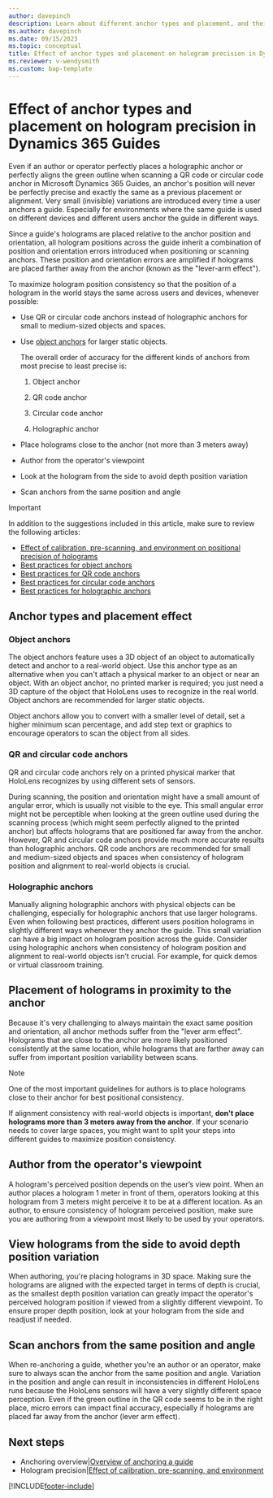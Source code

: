 ```yaml
---
author: davepinch
description: Learn about different anchor types and placement, and their effect on hologram precision in Dynamics 365 Guides. 
ms.author: davepinch
ms.date: 09/15/2023
ms.topic: conceptual
title: Effect of anchor types and placement on hologram precision in Dynamics 365 Guides
ms.reviewer: v-wendysmith
ms.custom: bap-template
---
```


# Effect of anchor types and placement on hologram precision in Dynamics 365 Guides

Even if an author or operator perfectly places a holographic anchor or perfectly aligns the green outline when scanning a QR code or circular code anchor in Microsoft Dynamics 365 Guides, an anchor's position will never be perfectly precise and exactly the same as a previous placement or alignment. Very small (invisible) variations are introduced every time a user anchors a guide. Especially for environments where the same guide is used on different devices and different users anchor the guide in different ways.

Since a guide's holograms are placed relative to the anchor position and orientation, all hologram positions across the guide inherit a combination of position and orientation errors introduced when positioning or scanning anchors. These position and orientation errors are amplified if holograms are placed farther away from the anchor (known as the "lever-arm effect").

To maximize hologram position consistency so that the position of a hologram in the world stays the same across users and devices, whenever possible:

- Use QR or circular code anchors instead of holographic anchors for small to medium-sized objects and spaces.

- Use [object anchors](pc-app-anchor-object.md) for larger static objects.

    The overall order of accuracy for the different kinds of anchors from most precise to least precise is:

    1. Object anchor

    1. QR code anchor

    1. Circular code anchor

    1. Holographic anchor

- Place holograms close to the anchor (not more than 3 meters away)

- Author from the operator's viewpoint

- Look at the hologram from the side to avoid depth position variation

- Scan anchors from the same position and angle

> [!IMPORTANT]
> In addition to the suggestions included in this article, make sure to review the following articles:
>
> - [Effect of calibration, pre-scanning, and environment on positional precision of holograms](pc-app-anchor-improve-hologram-precision.md)
> - [Best practices for object anchors](pc-app-anchor-object-best-practices.md)
> - [Best practices for QR code anchors](pc-app-anchor-qr-best-practices.md)
> - [Best practices for circular code anchors](pc-app-anchor-circular-best-practices.md)
> - [Best practices for holographic anchors](pc-app-anchor-holographic-best-practices.md)

## Anchor types and placement effect

### Object anchors

The object anchors feature uses a 3D object of an object to automatically detect and anchor to a real-world object. Use this anchor type as an alternative when you can't attach a physical marker to an object or near an object. With an object anchor, no printed marker is required; you just need a 3D capture of the object that HoloLens uses to recognize in the real world. Object anchors are recommended for larger static objects.

Object anchors allow you to convert with a smaller level of detail, set a higher minimum scan percentage, and add step text or graphics to encourage operators to scan the object from all sides.

### QR and circular code anchors

QR and circular code anchors rely on a printed physical marker that HoloLens recognizes by using different sets of sensors.

During scanning, the position and orientation might have a small amount of angular error, which is usually not visible to the eye. This small angular error might not be perceptible when looking at the green outline used during the scanning process (which might seem perfectly aligned to the printed anchor) but affects holograms that are positioned far away from the anchor. However, QR and circular code anchors provide much more accurate results than holographic anchors. QR code anchors are recommended for small and medium-sized objects and spaces when consistency of hologram position and alignment to real-world objects is crucial.

### Holographic anchors

Manually aligning holographic anchors with physical objects can be challenging, especially for holographic anchors that use larger holograms. Even when following best practices, different users position holograms in slightly different ways whenever they anchor the guide. This small variation can have a big impact on hologram position across the guide. Consider using holographic anchors when consistency of hologram position and alignment to real-world objects isn’t crucial. For example, for quick demos or virtual classroom training.

## Placement of holograms in proximity to the anchor

Because it's very challenging to always maintain the exact same position and orientation, all anchor methods suffer from the "lever arm effect". Holograms that are close to the anchor are more likely positioned consistently at the same location, while holograms that are farther away can suffer from important position variability between scans.

> [!NOTE]
> One of the most important guidelines for authors is to place holograms close to their anchor for best positional consistency.

If alignment consistency with real-world objects is important, **don't place holograms more than 3 meters away from the anchor**. If your scenario needs to cover large spaces, you might want to split your steps into different guides to maximize position consistency.

## Author from the operator's viewpoint

A hologram's perceived position depends on the user’s view point. When an author places a hologram 1 meter in front of them, operators looking at this hologram from 3 meters might perceive it to be at a different location. As an author, to ensure consistency of hologram perceived position, make sure you are authoring from a viewpoint most likely to be used by your operators. 

## View holograms from the side to avoid depth position variation

When authoring, you're placing holograms in 3D space. Making sure the holograms are aligned with the expected target in terms of depth is crucial, as the smallest depth position variation can greatly impact the operator's perceived hologram position if viewed from a slightly different viewpoint. To ensure proper depth position, look at your hologram from the side and readjust if needed.  

## Scan anchors from the same position and angle

When re-anchoring a guide, whether you're an author or an operator, make sure to always scan the anchor from the same position and angle. Variation in the position and angle can result in inconsistencies in different HoloLens runs because the HoloLens sensors will have a very slightly different space perception. Even if the green outline in the QR code seems to be in the right place, micro errors can impact final accuracy, especially if holograms are placed far away from the anchor (lever arm effect).

## Next steps

- Anchoring overview|[Overview of anchoring a guide](pc-app-anchor.md)
- Hologram precision|[Effect of calibration, pre-scanning, and environment](pc-app-anchor-improve-hologram-precision.md)

[!INCLUDE[footer-include](../includes/footer-banner.md)]
